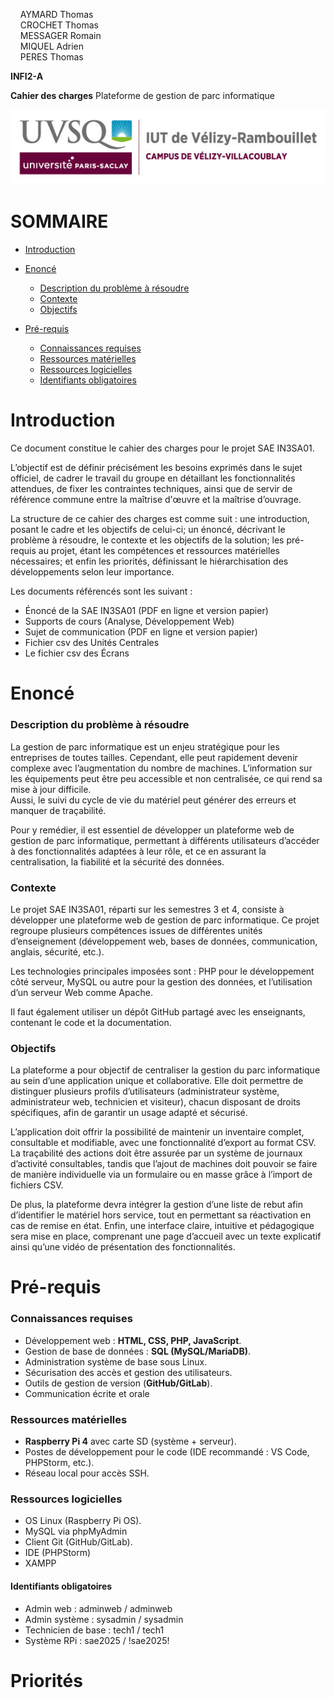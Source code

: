 &nbsp;&nbsp;&nbsp;&nbsp;AYMARD Thomas								  
&nbsp;&nbsp;&nbsp;&nbsp;CROCHET Thomas  
&nbsp;&nbsp;&nbsp;&nbsp;MESSAGER Romain  
&nbsp;&nbsp;&nbsp;&nbsp;MIQUEL Adrien  
&nbsp;&nbsp;&nbsp;&nbsp;PERES Thomas

**INFI2-A**

**Cahier des charges** Plateforme de gestion de parc informatique

![Logo](logo.jpg)

# SOMMAIRE

- [Introduction](#introduction)  
    
- [Enoncé](#enoncé)  
  - [Description du problème à résoudre](#description-du-problème-à-résoudre)  
  - [Contexte](#contexte)  
  - [Objectifs](#objectifs)

- [Pré-requis](#pré-requis)  
  - [Connaissances requises](#connaissances-requises)  
  - [Ressources matérielles](#ressources-matérielles)  
  - [Ressources logicielles](#ressources-logicielles)  
  - [Identifiants obligatoires](#identifiants-obligatoires)

# Introduction

Ce document constitue le cahier des charges pour le projet SAE IN3SA01.

L’objectif est de définir précisément les besoins exprimés dans le sujet officiel, de cadrer le travail du groupe en détaillant les fonctionnalités attendues, de fixer les contraintes techniques, ainsi que de servir de référence commune entre la maîtrise d'œuvre et la maîtrise d’ouvrage.

La structure de ce cahier des charges est comme suit : une introduction, posant le cadre et les objectifs de celui-ci; un énoncé, décrivant le problème à résoudre, le contexte et les objectifs de la solution; les pré-requis au projet, étant les compétences et ressources matérielles nécessaires; et enfin les priorités, définissant le hiérarchisation des développements selon leur importance.

Les documents référencés sont les suivant : 

- Énoncé de la SAE IN3SA01 (PDF en ligne et version papier)  
- Supports de cours (Analyse, Développement Web)  
- Sujet de communication (PDF en ligne et version papier)  
- Fichier csv des Unités Centrales  
- Le fichier csv des Écrans

# Enoncé

### **Description du problème à résoudre**

La gestion de parc informatique est un enjeu stratégique pour les entreprises de toutes tailles. Cependant, elle peut rapidement devenir complexe avec l’augmentation du nombre de machines. L’information sur les équipements peut être peu accessible et non centralisée, ce qui rend sa mise à jour difficile.  
Aussi, le suivi du cycle de vie du matériel peut générer des erreurs et manquer de traçabilité.

Pour y remédier, il est essentiel de développer un plateforme web de gestion de parc informatique, permettant à différents utilisateurs d’accéder à des fonctionnalités adaptées à leur rôle, et ce en assurant la centralisation, la fiabilité et la sécurité des données.

### **Contexte**

Le projet SAE IN3SA01, réparti sur les semestres 3 et 4, consiste à développer une plateforme web de gestion de parc informatique. Ce projet regroupe plusieurs compétences issues de différentes unités d’enseignement (développement web, bases de données, communication, anglais, sécurité, etc.).

Les technologies principales imposées sont : PHP pour le développement côté serveur, MySQL ou autre pour la gestion des données, et l’utilisation d’un serveur Web comme Apache.

Il faut également utiliser un dépôt GitHub partagé avec les enseignants, contenant le code et la documentation.

### **Objectifs**

La plateforme a pour objectif de centraliser la gestion du parc informatique au sein d’une application unique et collaborative. Elle doit permettre de distinguer plusieurs profils d’utilisateurs (administrateur système, administrateur web, technicien et visiteur), chacun disposant de droits spécifiques, afin de garantir un usage adapté et sécurisé.

L’application doit offrir la possibilité de maintenir un inventaire complet, consultable et modifiable, avec une fonctionnalité d’export au format CSV. La traçabilité des actions doit être assurée par un système de journaux d’activité consultables, tandis que l’ajout de machines doit pouvoir se faire de manière individuelle via un formulaire ou en masse grâce à l’import de fichiers CSV.

De plus, la plateforme devra intégrer la gestion d’une liste de rebut afin d’identifier le matériel hors service, tout en permettant sa réactivation en cas de remise en état. Enfin, une interface claire, intuitive et pédagogique sera mise en place, comprenant une page d’accueil avec un texte explicatif ainsi qu’une vidéo de présentation des fonctionnalités.

# Pré-requis

### **Connaissances requises**

- Développement web : **HTML, CSS, PHP, JavaScript**.  
- Gestion de base de données : **SQL (MySQL/MariaDB)**.  
- Administration système de base sous Linux.  
- Sécurisation des accès et gestion des utilisateurs.  
- Outils de gestion de version (**GitHub/GitLab**).  
- Communication écrite et orale

### **Ressources matérielles**

- **Raspberry Pi 4** avec carte SD (système \+ serveur).  
- Postes de développement pour le code (IDE recommandé : VS Code, PHPStorm, etc.).  
- Réseau local pour accès SSH.

### **Ressources logicielles**

- OS Linux (Raspberry Pi OS).  
- MySQL via phpMyAdmin  
- Client Git (GitHub/GitLab).  
- IDE (PHPStorm)  
- XAMPP 

#### **Identifiants obligatoires**

- Admin web : adminweb / adminweb  
- Admin système : sysadmin / sysadmin  
- Technicien de base : tech1 / tech1  
- Système RPi : sae2025 / \!sae2025\!

# Priorités



